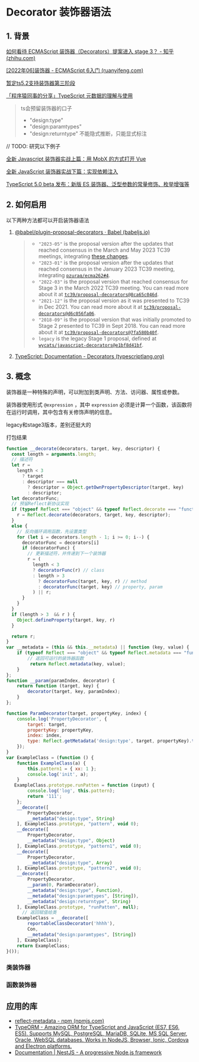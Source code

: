 # Decorator 装饰器语法

## 1. 背景

[如何看待 ECMAScript 装饰器（Decorators）提案进入 stage 3？ - 知乎 (zhihu.com)](https://www.zhihu.com/question/524781624)

[[2022年06]装饰器 - ECMAScript 6入门 (ruanyifeng.com)](https://es6.ruanyifeng.com/#docs/decorator#存取器装饰器（新语法）)

[暂定ts5.2支持装饰器第三阶段](https://github.com/microsoft/TypeScript/issues/53461)

[「程序猿同事的分享」TypeScript 元数据的理解与使用](https://zhuanlan.zhihu.com/p/166362122)



> ts会预留装饰器的口子
>
> - "design:type"
> - "design:paramtypes"
> - "design:returntype" 不能隐式推断，只能显式标注

// TODO: 研究以下例子

[全新 Javascript 装饰器实战上篇：用 MobX 的方式打开 Vue](https://juejin.cn/post/7248801590113763386)

[全新 JavaScript 装饰器实战下篇：实现依赖注入](https://juejin.cn/post/7250356064989397053)

[TypeScript 5.0 beta 发布：新版 ES 装饰器、泛型参数的常量修饰、枚举增强等](https://zhuanlan.zhihu.com/p/602059905)

## 2. 如何启用

以下两种方法都可以开启装饰器语法

1. [@babel/plugin-proposal-decorators · Babel (babeljs.io)](https://babeljs.io/docs/babel-plugin-proposal-decorators#decoratorsbeforeexport)

   > - `"2023-05"` is the proposal version after the updates that reached consensus in the March and May 2023 TC39 meetings, integrating [these changes](https://github.com/pzuraq/ecma262/compare/e86128e13b63a3c2efc3728f76c8332756752b02...c4465e44d514c6c1dba810487ec2721ccd6b08f9).
   > - `"2023-01"` is the proposal version after the updates that reached consensus in the January 2023 TC39 meeting, integrating [`pzuraq/ecma262#4`](https://github.com/pzuraq/ecma262/pull/4).
   > - `"2022-03"` is the proposal version that reached consensus for Stage 3 in the March 2022 TC39 meeting. You can read more about it at [`tc39/proposal-decorators@8ca65c046d`](https://github.com/tc39/proposal-decorators/tree/8ca65c046dd5e9aa3846a1fe5df343a6f7efd9f8).
   > - `"2021-12"` is the proposal version as it was presented to TC39 in Dec 2021. You can read more about it at [`tc39/proposal-decorators@d6c056fa06`](https://github.com/tc39/proposal-decorators/tree/d6c056fa061646178c34f361bad33d583316dc85).
   > - `"2018-09"` is the proposal version that was initially promoted to Stage 2 presented to TC39 in Sept 2018. You can read more about it at [`tc39/proposal-decorators@7fa580b40f`](https://github.com/tc39/proposal-decorators/tree/7fa580b40f2c19c561511ea2c978e307ae689a1b).
   > - `legacy` is the legacy Stage 1 proposal, defined at [`wycats/javascript-decorators@e1bf8d41bf`](https://github.com/wycats/javascript-decorators/blob/e1bf8d41bfa2591d949dd3bbf013514c8904b913/README.md).

2. [TypeScript: Documentation - Decorators (typescriptlang.org)](https://www.typescriptlang.org/docs/handbook/decorators.html)

## 3. 概念

装饰器是一种特殊的声明，可以附加到类声明、方法、访问器、属性或参数。

装饰器使用形式 `@expression` ，其中 `expression` 必须是计算一个函数，该函数将在运行时调用，其中包含有关修饰声明的信息。

legacy和stage3版本，差别还挺大的



打包结果

```js
function __decorate(decorators, target, key, descriptor) {
  const length = arguments.length;
  // 描述符
  let r =
    length < 3
      ? target
      : descriptor === null
        ? descriptor = Object.getOwnPropertyDescriptor(target, key)
        : descriptor;
  let decoratorFunc;
  // 预留Reflect新协议实现
  if (typeof Reflect === "object" && typeof Reflect.decorate === "function") {
    r = Reflect.decorate(decorators, target, key, descriptor);
  }
  else {
    // 反向循环调用函数，先设置类型
    for (let i = decorators.length - 1; i >= 0; i--) {
      decoratorFunc = decorators[i]
      if (decoratorFunc) {
        // 更新描述符，并传递到下一个装饰器
        r = (
          length < 3
          ? decoratorFunc(r) // class
          : length > 3
            ? decoratorFunc(target, key, r) // method
            : decoratorFunc(target, key) // property, param
          ) || r;
      }
    }
  }
  if (length > 3  && r ) {
    Object.defineProperty(target, key, r)
  }

  return r;
}
var __metadata = (this && this.__metadata) || function (key, value) {
    if (typeof Reflect === "object" && typeof Reflect.metadata === "function") {
        // 返回可运行的装饰器函数
         return Reflect.metadata(key, value);
    }
};
function __param(paramIndex, decorator) {
    return function (target, key) { 
        decorator(target, key, paramIndex); 
    }
};

function ParamDecorator(target, propertyKey, index) {
    console.log('PropertyDecorator', {
        target: target,
        propertyKey: propertyKey,
        index: index,
        type: Reflect.getMetadata('design:type', target, propertyKey).toString(),
    });
}
var ExampleClass = (function () {
    function ExampleClass(a) {
        this.pattern1 = { xx: 1 };
        console.log('init', a);
    }
   ExampleClass.prototype.runPatten = function (input) {
        console.log('log', this.pattern);
        return '111';
    };
    __decorate([
        PropertyDecorator,
        __metadata("design:type", String)
    ], ExampleClass.prototype, "pattern", void 0);
    __decorate([
        PropertyDecorator,
        __metadata("design:type", Object)
    ], ExampleClass.prototype, "pattern1", void 0);
    __decorate([
        PropertyDecorator,
        __metadata("design:type", Array)
    ], ExampleClass.prototype, "pattern2", void 0);
    __decorate([
        PropertyDecorator,
        __param(0, ParamDecorator),
        __metadata("design:type", Function),
        __metadata("design:paramtypes", [String]),
        __metadata("design:returntype", String)
    ], ExampleClass.prototype, "runPatten", null);
      // 返回赋值给类
    ExampleClass = __decorate([
        reportableClassDecorator('hhhh'),
        Con,
        __metadata("design:paramtypes", [String])
    ], ExampleClass);
    return ExampleClass;
}());

```

### 类装饰器

### 函数装饰器





## 应用的库

- [reflect-metadata - npm (npmjs.com)](https://www.npmjs.com/package/reflect-metadata)
- [TypeORM - Amazing ORM for TypeScript and JavaScript (ES7, ES6, ES5). Supports MySQL, PostgreSQL, MariaDB, SQLite, MS SQL Server, Oracle, WebSQL databases. Works in NodeJS, Browser, Ionic, Cordova and Electron platforms.](https://typeorm.io/)
- [Documentation | NestJS - A progressive Node.js framework](https://docs.nestjs.com/)